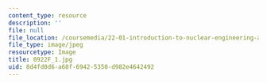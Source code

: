 ```yaml
---
content_type: resource
description: ''
file: null
file_location: /coursemedia/22-01-introduction-to-nuclear-engineering-and-ionizing-radiation-fall-2016/8d4fd0d6a68f69425350d982e4642492_0922F_1.jpg
file_type: image/jpeg
resourcetype: Image
title: 0922F_1.jpg
uid: 8d4fd0d6-a68f-6942-5350-d982e4642492
---
```

